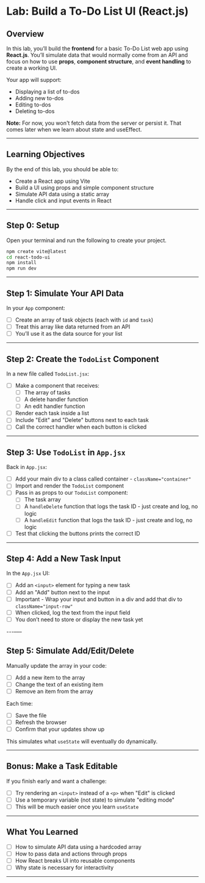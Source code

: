 # Lab: Build a To-Do List UI (React.js)

## Overview

In this lab, you’ll build the **frontend** for a basic To-Do List web app using **React.js**. You’ll simulate data that would normally come from an API and focus on how to use **props**, **component structure**, and **event handling** to create a working UI.

Your app will support:

- Displaying a list of to-dos
- Adding new to-dos
- Editing to-dos
- Deleting to-dos

**Note:** For now, you won't fetch data from the server or persist it. That comes later when we learn about state and useEffect.

---

## Learning Objectives

By the end of this lab, you should be able to:

- Create a React app using Vite
- Build a UI using props and simple component structure
- Simulate API data using a static array
- Handle click and input events in React

---

## Step 0: Setup

Open your terminal and run the following to create your project.

```bash
npm create vite@latest
cd react-todo-ui
npm install
npm run dev
```

---

## Step 1: Simulate Your API Data

In your `App` component:

- [ ] Create an array of task objects (each with `id` and `task`)
- [ ] Treat this array like data returned from an API
- [ ] You’ll use it as the data source for your list

---

## Step 2: Create the `TodoList` Component

In a new file called `TodoList.jsx`:

- [ ] Make a component that receives:
  - [ ] The array of tasks
  - [ ] A delete handler function
  - [ ] An edit handler function
- [ ] Render each task inside a list
- [ ] Include "Edit" and "Delete" buttons next to each task
- [ ] Call the correct handler when each button is clicked

---

## Step 3: Use `TodoList` in `App.jsx`

Back in `App.jsx`:

- [ ] Add your main div to a class called container - `className="container"`
- [ ] Import and render the `TodoList` component
- [ ] Pass in as props to our `TodoList` component:
  - [ ] The task array
  - [ ] A `handleDelete` function that logs the task ID - just create and log, no logic
  - [ ] A `handleEdit` function that logs the task ID - just create and log, no logic
- [ ] Test that clicking the buttons prints the correct ID

---

## Step 4: Add a New Task Input

In the `App.jsx` UI:

- [ ] Add an `<input>` element for typing a new task
- [ ] Add an "Add" button next to the input
- [ ] Important - Wrap your input and button in a div and add that div to `className="input-row"`
- [ ] When clicked, log the text from the input field
- [ ] You don’t need to store or display the new task yet

---–––

## Step 5: Simulate Add/Edit/Delete

Manually update the array in your code:

- [ ] Add a new item to the array
- [ ] Change the text of an existing item
- [ ] Remove an item from the array

Each time:

- [ ] Save the file
- [ ] Refresh the browser
- [ ] Confirm that your updates show up

This simulates what `useState` will eventually do dynamically.

---

## Bonus: Make a Task Editable

If you finish early and want a challenge:

- [ ] Try rendering an `<input>` instead of a `<p>` when "Edit" is clicked
- [ ] Use a temporary variable (not state) to simulate "editing mode"
- [ ] This will be much easier once you learn `useState`

---

## What You Learned

- [ ] How to simulate API data using a hardcoded array
- [ ] How to pass data and actions through props
- [ ] How React breaks UI into reusable components
- [ ] Why state is necessary for interactivity

---
